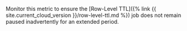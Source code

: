 Monitor this metric to ensure the [Row-Level TTL]({% link {{ site.current_cloud_version }}/row-level-ttl.md %}) job does not remain paused inadvertently for an extended period.